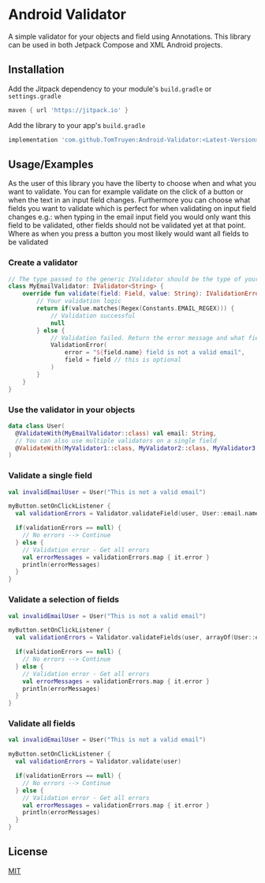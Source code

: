 
# Android Validator

A simple validator for your objects and field using Annotations. This library can be used in both Jetpack Compose and XML Android projects. 


## Installation

Add the Jitpack dependency to your module's `build.gradle` or `settings.gradle` 
```groovy
maven { url 'https://jitpack.io' }
```

Add the library to your app's `build.gradle` 

```groovy
implementation 'com.github.TomTruyen:Android-Validator:<Latest-Version>'
```
    
## Usage/Examples

As the user of this library you have the liberty to choose when and what you want to validate. You can for example validate on the click of a button or when the text in an input field changes. Furthermore you can choose what fields you want to validate which is perfect for when validating on input field changes e.g.: when typing in the email input field you would only want this field to be validated, other fields should not be validated yet at that point. Where as when you press a button you most likely would want all fields to be validated

### Create a validator
```kotlin
// The type passed to the generic IValidator should be the type of your fields value
class MyEmailValidator: IValidator<String> {
    override fun validate(field: Field, value: String): IValidationError? {
        // Your validation logic
        return if(value.matches(Regex(Constants.EMAIL_REGEX))) {
            // Validation successful
            null
        } else {
            // Validation failed. Return the error message and what field caused it
            ValidationError(
                error = "${field.name} field is not a valid email",
                field = field // this is optional
            )
        }
    }
}
```

### Use the validator in your objects
```kotlin
data class User(
  @ValidateWith(MyEmailValidator::class) val email: String,
  // You can also use multiple validators on a single field
  @ValidateWith(MyValidator1::class, MyValidator2::class, MyValidator3::class) val password: String
)
```

### Validate a single field
```kotlin
val invalidEmailUser = User("This is not a valid email")

myButton.setOnClickListener {
  val validationErrors = Validator.validateField(user, User::email.name)

  if(validationErrors == null) {
    // No errors --> Continue
  } else {
    // Validation error - Get all errors
    val errorMessages = validationErrors.map { it.error }
    println(errorMessages)
  }
}
```

### Validate a selection of fields
```kotlin
val invalidEmailUser = User("This is not a valid email")

myButton.setOnClickListener {
  val validationErrors = Validator.validateFields(user, arrayOf(User::email.name, User::password.name))

  if(validationErrors == null) {
    // No errors --> Continue
  } else {
    // Validation error - Get all errors
    val errorMessages = validationErrors.map { it.error }
    println(errorMessages)
  }
}
```

### Validate all fields
```kotlin
val invalidEmailUser = User("This is not a valid email")

myButton.setOnClickListener {
  val validationErrors = Validator.validate(user)

  if(validationErrors == null) {
    // No errors --> Continue
  } else {
    // Validation error - Get all errors
    val errorMessages = validationErrors.map { it.error }
    println(errorMessages)
  }
}
```
## License

[MIT](https://choosealicense.com/licenses/mit/)

